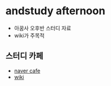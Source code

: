 # andstudy afternoon

* 아꿈사 오후반 스터디 자료
* wiki가 주목적

## 스터디 카페

* [naver cafe](http://cafe.naver.com/architect1.cafe)
* [wiki](https://github.com/andstudy/afternoon/wiki)

